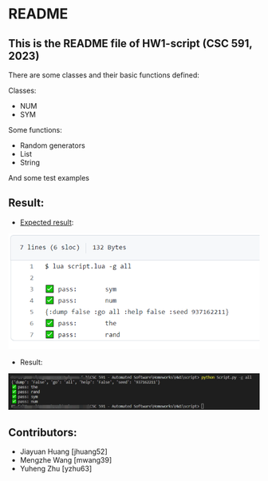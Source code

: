 # README
## This is the README file of HW1-script (CSC 591, 2023)
There are some classes and their basic functions defined:

Classes:
* NUM
* SYM

Some functions:
* Random generators
* List
* String

And some test examples

## Result:
* [Expected result](https://github.com/timm/tested/blob/main/etc/out/script.out):

![result img](./ex_result.png)

* Result:

![result img](./result.png)


## Contributors:
* Jiayuan Huang [jhuang52]
* Mengzhe Wang [mwang39]
* Yuheng Zhu [yzhu63]
